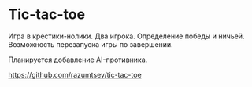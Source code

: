 # Tic-tac-toe

Игра в крестики-нолики. Два игрока. Определение победы и ничьей. Возможность перезапуска игры по завершении.

Планируется добавление AI-противника.

https://github.com/razumtsev/tic-tac-toe
